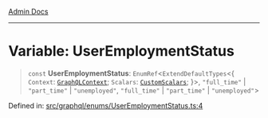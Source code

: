 [Admin Docs](/)

***

# Variable: UserEmploymentStatus

> `const` **UserEmploymentStatus**: `EnumRef`\<`ExtendDefaultTypes`\<\{ `Context`: [`GraphQLContext`](../../../context/type-aliases/GraphQLContext.md); `Scalars`: [`CustomScalars`](../../../scalars/type-aliases/CustomScalars.md); \}\>, `"full_time"` \| `"part_time"` \| `"unemployed"`, `"full_time"` \| `"part_time"` \| `"unemployed"`\>

Defined in: [src/graphql/enums/UserEmploymentStatus.ts:4](https://github.com/NishantSinghhhhh/talawa-api/blob/a2d437e77a694d2951c25ce8de6694e3fef2fd70/src/graphql/enums/UserEmploymentStatus.ts#L4)
